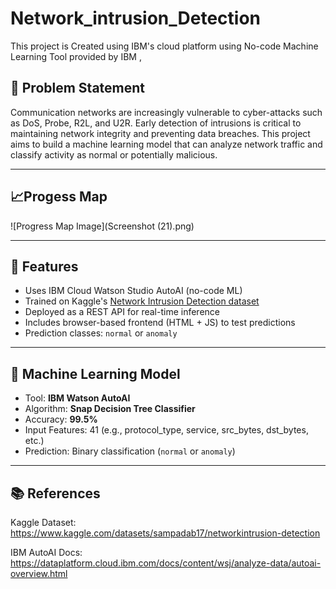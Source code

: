 # Network_intrusion_Detection
This project is Created using IBM's cloud platform using No-code Machine Learning Tool provided by IBM ,

## 📌 Problem Statement

Communication networks are increasingly vulnerable to cyber-attacks such as DoS, Probe, R2L, and U2R. Early detection of intrusions is critical to maintaining network integrity and preventing data breaches. This project aims to build a machine learning model that can analyze network traffic and classify activity as normal or potentially malicious.

---
## 📈Progess Map

![Progress Map Image](Screenshot (21).png)

---

## 🚀 Features

- Uses IBM Cloud Watson Studio AutoAI (no-code ML)
- Trained on Kaggle's [Network Intrusion Detection dataset](https://www.kaggle.com/datasets/sampadab17/networkintrusion-detection)
- Deployed as a REST API for real-time inference
- Includes browser-based frontend (HTML + JS) to test predictions
- Prediction classes: `normal` or `anomaly`

---

## 🧠 Machine Learning Model

- Tool: **IBM Watson AutoAI**
- Algorithm: **Snap Decision Tree Classifier**
- Accuracy: **99.5%**
- Input Features: 41 (e.g., protocol_type, service, src_bytes, dst_bytes, etc.)
- Prediction: Binary classification (`normal` or `anomaly`)

---

## 📚 References
Kaggle Dataset: https://www.kaggle.com/datasets/sampadab17/networkintrusion-detection

IBM AutoAI Docs: https://dataplatform.cloud.ibm.com/docs/content/wsj/analyze-data/autoai-overview.html

